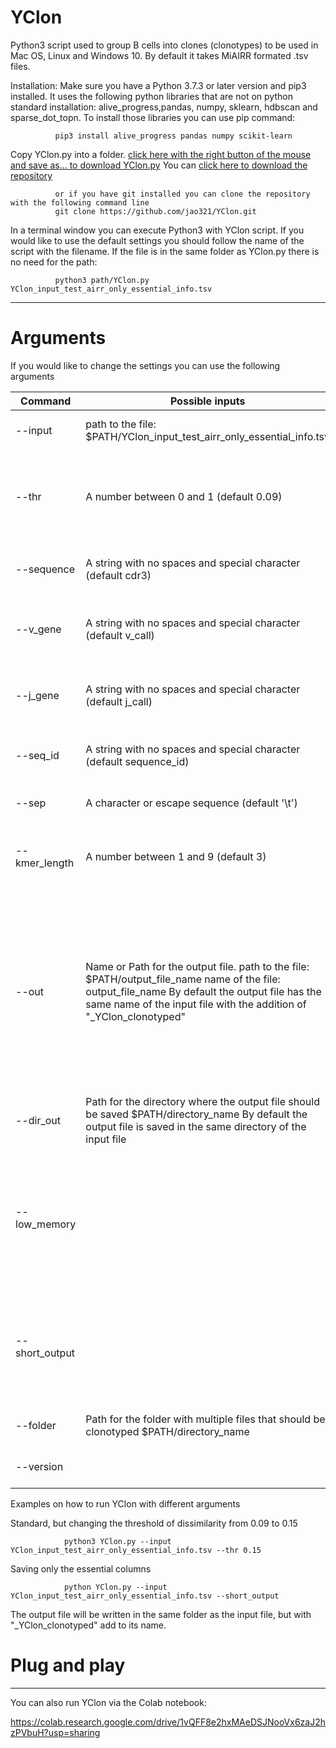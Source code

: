 # YClon
Python3 script used to group B cells into clones (clonotypes) to be used in Mac OS, Linux and Windows 10. By default it takes MiAIRR formated .tsv files.

Installation: Make sure you have a Python 3.7.3 or later version and pip3 installed.
              It uses the following python libraries that are not on python standard installation: alive_progress,pandas, numpy, sklearn, hdbscan and sparse_dot_topn.
              To install those libraries you can use pip command:
              
              pip3 install alive_progress pandas numpy scikit-learn
              
Copy YClon.py into a folder. 
[click here with the right button of the mouse and save as... to download YClon.py](https://github.com/jao321/YClon/raw/main/YClon.py)
You can [click here to download the repository](https://github.com/jao321/YClon/archive/refs/heads/main.zip)

              or if you have git installed you can clone the repository with the following command line
              git clone https://github.com/jao321/YClon.git

In a terminal window you can execute Python3 with YClon script. 
If you would like to use the default settings you should follow the name of the script with the filename. If the file is in the same folder as YClon.py there is no need for the path:
            
              python3 path/YClon.py YClon_input_test_airr_only_essential_info.tsv

---
# Arguments
If you would like to change the settings you can use the following arguments

| Command        | Possible inputs                                                                                                                                                                                                        | What does it do                                                                                                                                                                                                                                                                                                |
|----------------|------------------------------------------------------------------------------------------------------------------------------------------------------------------------------------------------------------------------|----------------------------------------------------------------------------------------------------------------------------------------------------------------------------------------------------------------------------------------------------------------------------------------------------------------|
| --input        | path to the file: $PATH/YClon_input_test_airr_only_essential_info.tsv                                                                                                                                                  | Gets the path of the file with information  for clonotyping                                                                                                                                                                                                                                                    |
| --thr          | A number between 0 and 1  (default 0.09)                                                                                                                                                                                | Maximum dissimilarity between two sequences to determine if they are part of the same clonotype                                                                                                                                                                                                                   |
| --sequence     | A string with no spaces and special character  (default cdr3)                                                                                                                                                          | Gets the name of the column that contains  the sequence that will be compared                                                                                                                                                                                                                                  |
| --v_gene       | A string with no spaces and special character  (default v_call)                                                                                                                                                        | Gets the name of the column that contains  the sequence V gene annotation for that sequence                                                                                                                                                                                                                    |
| --j_gene       | A string with no spaces and special character  (default j_call)                                                                                                                                                        | Gets the name of the column that contains  the sequence J gene annotation for that sequence                                                                                                                                                                                                                    |
| --seq_id       | A string with no spaces and special character  (default sequence_id)                                                                                                                                                   | Gets the name of the column that contains  the unique identifier of for that sequence                                                                                                                                                                                                                          |
| --sep          | A character or escape sequence  (default '\t')                                                                                                                                                                         | Determines what should be used to read the input file                                                                                                                                                                                                                                                          |
| --kmer_length  | A number between 1 and 9 (default 3)                                                                                                                                                                                   | Determines the length to which the sequences should be interpreted into kmers                                                                                                                                                                                                                                  |
| --out          | Name or Path for the output file. path to the file: $PATH/output_file_name name of the file: output_file_name  By default the output file has the same name of the input file with the addition of "_YClon_clonotyped" | Gets the name that the output file should have. you should not include any extension to the name  If no path is provided, the output file will be  saved in the same directory as the input file.  It will be added "_YClon_clonotyped" to the name provided as well as the same extension of the  input file  |
| --dir_out      | Path for the directory where the output file should be saved $PATH/directory_name  By default the output file is saved in the same directory of the input file                                                         | Gets the path to where the output file  should be saved.                                                                                                                                                                                                                                                       |
| --low_memory   |                                                                                                                                                                                                                        | Runs YClon using less memory by collapsing  identical cdr3 sequences into one.  The output file has every sequence as the input as the collapsed sequences are expanded after clonotyping                                                                                                                      |
| --short_output |                                                                                                                                                                                                                        | Saves output file with only essential information: Sequence identifier V gene annotation J gene annotation Sequence that were compared Clone identifier                                                                                                                                                        |
| --folder       | Path for the folder with multiple files that should be  clonotyped $PATH/directory_name                                                                                                                                | Runs YClon in every file of a specific folder                                                                                                                                                                                                                                                                  |
| --version      |                                                                                                                                                                                                                        | Returns which version of YClon the user have                                                                                                                                                                                                                                                                   |
              
Examples on how to run YClon with different arguments

Standard, but changing the threshold of dissimilarity from 0.09 to 0.15
                
                python3 YClon.py --input YClon_input_test_airr_only_essential_info.tsv --thr 0.15


Saving only the essential columns
                
                python YClon.py --input YClon_input_test_airr_only_essential_info.tsv --short_output


The output file will be written in the same folder as the input file, but with "_YClon_clonotyped" add to its name.

# Plug and play
---

You can also run YClon via the Colab notebook:

https://colab.research.google.com/drive/1vQFF8e2hxMAeDSJNooVx6zaJ2hzPVbuH?usp=sharing
